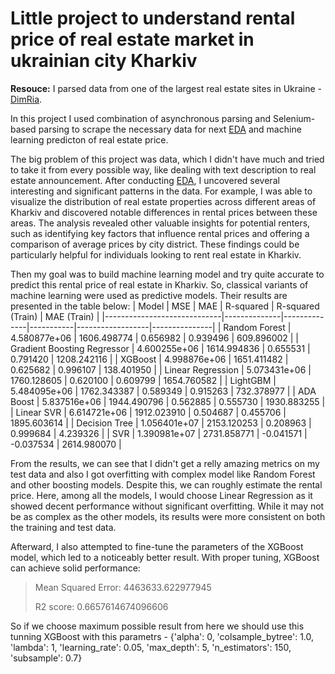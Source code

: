 # Little project to understand rental price of real estate market in ukrainian city Kharkiv
**Resouce:** I parsed data from one of the largest real estate sites in Ukraine - [DimRia](https://dimriagroup.com).

In this project I used combination of asynchronous parsing and Selenium-based parsing to scrape the necessary data for next [EDA](https://github.com/elch1k/kharkiv_real_estate_rent_market/blob/main/rent_real_estate_project.ipynb) and machine learning predicton of real estate price.

The big problem of this project was data, which I didn't have much and tried to take it from every possible way, like dealing with text description to real estate announcement. After conducting [EDA](https://github.com/elch1k/kharkiv_real_estate_rent_market/blob/main/rent_real_estate_project.ipynb), I uncovered several interesting and significant patterns in the data. For example, I was able to visualize the distribution of real estate properties across different areas of Kharkiv and discovered notable differences in rental prices between these areas. The analysis revealed other valuable insights for potential renters, such as identifying key factors that influence rental prices and offering a comparison of average prices by city district. These findings could be particularly helpful for individuals looking to rent real estate in Kharkiv.

Then my goal was to build machine learning model and try quite accurate to predict this rental price of real estate in Kharkiv. So, classical variants of machine learning were used as predictive models. Their results are presented in the table below:
| Model                       | MSE          | MAE          | R-squared | R-squared (Train) | MAE (Train)   |
|-----------------------------|--------------|--------------|-----------|------------------|---------------|
| Random Forest               | 4.580877e+06 | 1606.498774  | 0.656982  | 0.939496         | 609.896002    |
| Gradient Boosting Regressor | 4.600255e+06 | 1614.994836  | 0.655531  | 0.791420         | 1208.242116   |
| XGBoost                     | 4.998876e+06 | 1651.411482  | 0.625682  | 0.996107         | 138.401950    |
| Linear Regression           | 5.073431e+06 | 1760.128605  | 0.620100  | 0.609799         | 1654.760582   |
| LightGBM                    | 5.484095e+06 | 1762.343387  | 0.589349  | 0.915263         | 732.378977    |
| ADA Boost                   | 5.837516e+06 | 1944.490796  | 0.562885  | 0.555730         | 1930.883255   |
| Linear SVR                  | 6.614721e+06 | 1912.023910  | 0.504687  | 0.455706         | 1895.603614   |
| Decision Tree               | 1.056401e+07 | 2153.120253  | 0.208963  | 0.999684         | 4.239326      |
| SVR                         | 1.390981e+07 | 2731.858771  | -0.041571 | -0.037534        | 2614.980070   |

From the results, we can see that I didn't get a relly amazing metrics on my test data and also I got overfitting with complex model like Random Forest and other boosting models. Despite this, we can roughly estimate the rental price. Here, among all the models, I would choose Linear Regression as it showed decent performance without significant overfitting. While it may not be as complex as the other models, its results were more consistent on both the training and test data.

Afterward, I also attempted to fine-tune the parameters of the XGBoost model, which led to a noticeably better result. With proper tuning, XGBoost can achieve solid performance:
> Mean Squared Error: 4463633.622977945
> 
> R2 score: 0.6657614674096606

So if we choose maximum possible result from here we should use this tunning XGBoost with this parametrs - {'alpha': 0, 'colsample_bytree': 1.0, 'lambda': 1, 'learning_rate': 0.05, 'max_depth': 5, 'n_estimators': 150, 'subsample': 0.7}
